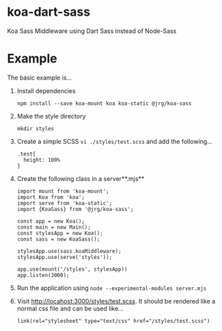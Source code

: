 # koa-dart-sass
Koa Sass Middleware using Dart Sass instead of Node-Sass

# Example

The basic example is...

1. Install dependencies

       npm install --save koa-mount koa koa-static @jrg/koa-sass

3. Make the style directory

       mkdir styles

3. Create a simple SCSS `vi ./styles/test.scss` and add the following...

       .test{
         height: 100%
       }       

2. Create the following class in a server**.mjs**

       import mount from 'koa-mount';
       import Koa from 'koa';
       import serve from 'koa-static';
       import {KoaSass} from '@jrg/koa-sass';
    
       const app = new Koa();
       const main = new Main();
       const stylesApp = new Koa();
       const sass = new KoaSass();
    
       stylesApp.use(sass.koaMiddleware);
       stylesApp.use(serve('styles'));
    
       app.use(mount('/styles', stylesApp))
       app.listen(3000);
       
3. Run the application using `node --experimental-modules server.mjs` 
4. Visit [http://locahost:3000/styles/test.scss](http://locahost:3000/styles/test.scss). It should be rendered like a normal css file and can be used like...

       link(rel="stylesheet" type="text/css" href="/styles/test.scss")     

